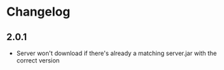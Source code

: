 # Changelog

## 2.0.1

- Server won't download if there's already a matching server.jar with the correct version
